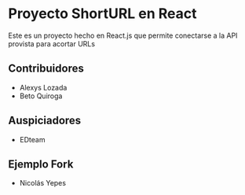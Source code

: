 # Proyecto ShortURL en React

Este es un proyecto hecho en React.js que permite conectarse a la API provista para acortar URLs

## Contribuidores

- Alexys Lozada
- Beto Quiroga

## Auspiciadores 

- EDteam

## Ejemplo Fork
- Nicolás Yepes